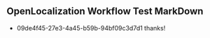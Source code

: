 ## OpenLocalization Workflow Test MarkDown
* 09de4f45-27e3-4a45-b59b-94bf09c3d7d1 thanks!

<!--HONumber=Dec16_HO1-->


